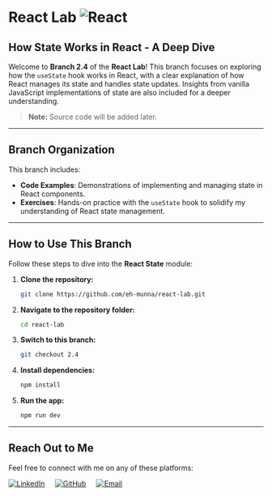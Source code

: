 # **React Lab** ![React](https://img.shields.io/badge/React-%2320232a?style=flat&logo=react&logoColor=%2361DAFB)

## **How State Works in React - A Deep Dive**

Welcome to **Branch 2.4** of the **React Lab**! This branch focuses on exploring how the `useState` hook works in React, with a clear explanation of how React manages its state and handles state updates. Insights from vanilla JavaScript implementations of state are also included for a deeper understanding.

> **Note:** Source code will be added later.

---

## **Branch Organization**

This branch includes:

- **Code Examples**: Demonstrations of implementing and managing state in React components.
- **Exercises**: Hands-on practice with the `useState` hook to solidify my understanding of React state management.

---

## **How to Use This Branch**

Follow these steps to dive into the **React State** module:

1. **Clone the repository:**

   ```bash
   git clone https://github.com/eh-munna/react-lab.git
   ```

2. **Navigate to the repository folder:**

   ```bash
   cd react-lab
   ```

3. **Switch to this branch:**

   ```bash
   git checkout 2.4
   ```

4. **Install dependencies:**

   ```bash
   npm install
   ```

5. **Run the app:**

   ```bash
   npm run dev
   ```

---

## **Reach Out to Me**

Feel free to connect with me on any of these platforms:

<div style="display: flex; gap: 20px;">
   <a href="https://www.linkedin.com/in/eh-munna/">
      <img src="https://img.shields.io/badge/LinkedIn-%230A66C2?style=flat&logo=linkedin&logoColor=white" alt="LinkedIn">
   </a>
   <a href="https://github.com/eh-munna">
      <img src="https://img.shields.io/badge/GitHub-%23121011?style=flat&logo=github&logoColor=white" alt="GitHub">
   </a>
   <a href="mailto:emran.h.munna@gmail.com">
      <img src="https://img.shields.io/badge/emran.h.munna@gmail.com-%23D14836?style=flat&logo=gmail&logoColor=white" alt="Email">
   </a>
</div>



